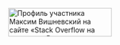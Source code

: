 <a href="https://ru.stackoverflow.com/users/326913/%d0%9c%d0%b0%d0%ba%d1%81%d0%b8%d0%bc-%d0%92%d0%b8%d1%88%d0%bd%d0%b5%d0%b2%d1%81%d0%ba%d0%b8%d0%b9"><img src="https://ru.stackoverflow.com/users/flair/326913.png?theme=clean" width="208" height="58" alt="Профиль участника Максим Вишневский на сайте &#171;Stack Overflow на русском&#187;, Вопросы и ответы для программистов" title="Профиль участника Максим Вишневский на сайте &#171;Stack Overflow на русском&#187;, Вопросы и ответы для программистов" target="_blank"></a>
